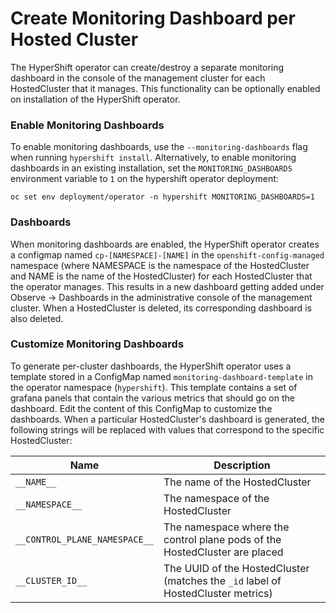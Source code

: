 # Create Monitoring Dashboard per Hosted Cluster

The HyperShift operator can create/destroy a separate monitoring dashboard in the console of the management cluster for each HostedCluster that it manages. This functionality can be optionally enabled on installation of the HyperShift operator.

### Enable Monitoring Dashboards

To enable monitoring dashboards, use the `--monitoring-dashboards` flag when running `hypershift install`. Alternatively, to enable monitoring dashboards in an existing installation, set the `MONITORING_DASHBOARDS` environment variable to `1` on the hypershift operator deployment:

```
oc set env deployment/operator -n hypershift MONITORING_DASHBOARDS=1
```

### Dashboards

When monitoring dashboards are enabled, the HyperShift operator creates a configmap named `cp-[NAMESPACE]-[NAME]` in the `openshift-config-managed` namespace (where NAMESPACE is the namespace of the HostedCluster and NAME is the name of the HostedCluster) for each HostedCluster that the operator manages. This results in a new dashboard getting added under Observe -> Dashboards in the administrative console of the management cluster. When a HostedCluster is deleted, its corresponding dashboard is also deleted.

### Customize Monitoring Dashboards

To generate per-cluster dashboards, the HyperShift operator uses a template stored in a ConfigMap named `monitoring-dashboard-template` in the operator namespace (`hypershift`). This template contains a set of grafana panels that contain the various metrics that should go on the dashboard. Edit the content of this ConfigMap to customize the dashboards. When a particular HostedCluster's dashboard is generated, the following strings will be replaced with values that correspond to the specific HostedCluster:

| Name                          | Description                                                                      |
|-------------------------------|----------------------------------------------------------------------------------|
| `__NAME__`                    | The name of the HostedCluster                                                    |
| `__NAMESPACE__`               | The namespace of the HostedCluster                                               |
| `__CONTROL_PLANE_NAMESPACE__` | The namespace where the control plane pods of the HostedCluster are placed       |
| `__CLUSTER_ID__`              | The UUID of the HostedCluster (matches the `_id` label of HostedCluster metrics) |